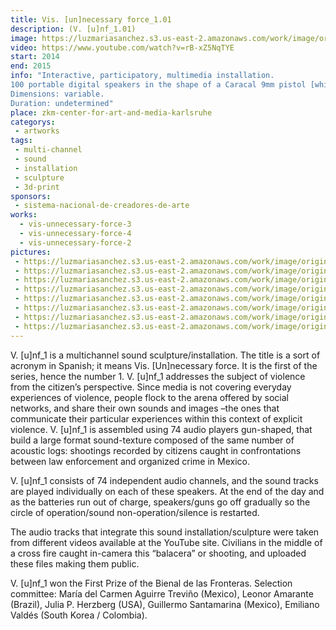 ```yaml
---
title: Vis. [un]necessary force_1.01
description: (V. [u]nf_1.01)
image: https://luzmariasanchez.s3.us-east-2.amazonaws.com/work/image/original/vis1-1.jpg
video: https://www.youtube.com/watch?v=rB-xZ5NqTYE
start: 2014
end: 2015
info: "Interactive, participatory, multimedia installation.
100 portable digital speakers in the shape of a Caracal 9mm pistol [white PLA 3D prints], 100 Micro-SD cards, 100 mp3 sounds, texts, map, variable modular structure. 
Dimensions: variable. 
Duration: undetermined"
place: zkm-center-for-art-and-media-karlsruhe
categorys:
 - artworks
tags:
 - multi-channel
 - sound
 - installation
 - sculpture
 - 3d-print
sponsors:
 - sistema-nacional-de-creadores-de-arte
works:
  - vis-unnecessary-force-3
  - vis-unnecessary-force-4
  - vis-unnecessary-force-2
pictures:
 - https://luzmariasanchez.s3.us-east-2.amazonaws.com/work/image/original/vis1-2.jpg
 - https://luzmariasanchez.s3.us-east-2.amazonaws.com/work/image/original/vis1-3.jpg
 - https://luzmariasanchez.s3.us-east-2.amazonaws.com/work/image/original/vis1-4.jpg
 - https://luzmariasanchez.s3.us-east-2.amazonaws.com/work/image/original/vis1-5.jpg
 - https://luzmariasanchez.s3.us-east-2.amazonaws.com/work/image/original/vis1-6.jpg
 - https://luzmariasanchez.s3.us-east-2.amazonaws.com/work/image/original/vis1-7.jpg
 - https://luzmariasanchez.s3.us-east-2.amazonaws.com/work/image/original/vis1-8.jpg
 - https://luzmariasanchez.s3.us-east-2.amazonaws.com/work/image/original/vis1-9.jpg
---
```


V. [u]nf_1 is a multichannel sound sculpture/installation.<!--more-->  The title is a sort of acronym in Spanish; it means Vis. [Un]necessary force. It is the first of the series, hence the number 1. V. [u]nf_1  addresses the subject of violence from the citizen’s perspective. Since media is not covering everyday experiences of violence, people flock to the arena offered by social networks, and share their own sounds and images –the ones that communicate their particular experiences within this context of explicit violence. V. [u]nf_1  is assembled using 74 audio players gun-shaped, that build a large format sound-texture composed of the same number of acoustic logs: shootings recorded by citizens caught in confrontations between law enforcement and organized crime in Mexico.

V. [u]nf_1  consists of 74 independent audio channels, and the sound tracks are played individually on each of these speakers. At the end of the day and as the batteries run out of charge, speakers/guns go off gradually so the circle of operation/sound non-operation/silence is restarted.

The audio tracks that integrate this sound installation/sculpture were taken from different videos available at the YouTube site. Civilians in the middle of a cross fire caught in-camera this “balacera” or shooting, and uploaded these files making them public.

V. [u]nf_1  won the First Prize of the Bienal de las Fronteras. Selection committee: María del Carmen Aguirre Treviño (Mexico), Leonor Amarante (Brazil), Julia P. Herzberg (USA), Guillermo Santamarina (Mexico), Emiliano Valdés (South Korea / Colombia).
